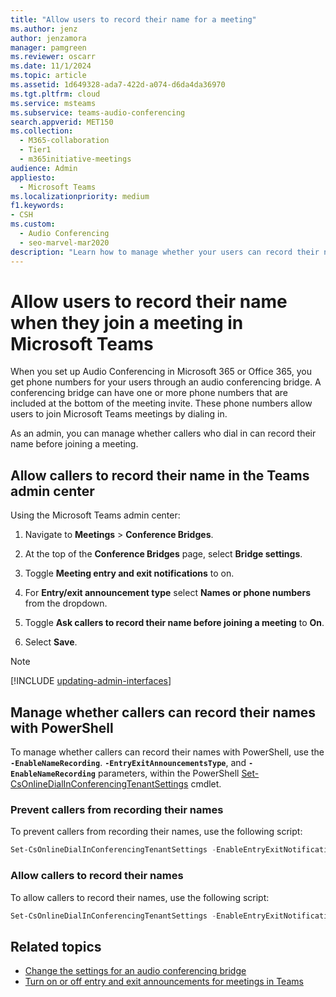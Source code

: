 ```yaml
---
title: "Allow users to record their name for a meeting"
ms.author: jenz
author: jenzamora
manager: pamgreen
ms.reviewer: oscarr
ms.date: 11/1/2024
ms.topic: article
ms.assetid: 1d649328-ada7-422d-a074-d6da4da36970
ms.tgt.pltfrm: cloud
ms.service: msteams
ms.subservice: teams-audio-conferencing
search.appverid: MET150
ms.collection: 
  - M365-collaboration
  - Tier1
  - m365initiative-meetings
audience: Admin
appliesto: 
  - Microsoft Teams
ms.localizationpriority: medium
f1.keywords:
- CSH
ms.custom: 
  - Audio Conferencing
  - seo-marvel-mar2020
description: "Learn how to manage whether your users can record their names when they join a meeting in Microsoft Teams."
---
```


# Allow users to record their name when they join a meeting in Microsoft Teams

When you set up Audio Conferencing in Microsoft 365 or Office 365, you get phone numbers for your users through an audio conferencing bridge. A conferencing bridge can have one or more phone numbers that are included at the bottom of the meeting invite. These phone numbers allow users to join Microsoft Teams meetings by dialing in.

As an admin, you can manage whether callers who dial in can record their name before joining a meeting.

## Allow callers to record their name in the Teams admin center

Using the Microsoft Teams admin center:

1. Navigate to **Meetings** > **Conference Bridges**.

2. At the top of the **Conference Bridges** page, select **Bridge settings**.

3. Toggle **Meeting entry and exit notifications** to on.

4. For **Entry/exit announcement type** select **Names or phone numbers** from the dropdown.

5. Toggle **Ask callers to record their name before joining a meeting** to **On**.

6. Select **Save**.

> [!NOTE]
> [!INCLUDE [updating-admin-interfaces](includes/updating-admin-interfaces.md)]

## Manage whether callers can record their names with PowerShell

To manage whether callers can record their names with PowerShell, use the **`-EnableNameRecording`**. **`-EntryExitAnnouncementsType`**, and **`-EnableNameRecording`** parameters, within the PowerShell [Set-CsOnlineDialInConferencingTenantSettings](/powershell/module/teams/set-csonlinedialinconferencingtenantsettings) cmdlet.

### Prevent callers from recording their names

To prevent callers from recording their names, use the following script:

```powershell
Set-CsOnlineDialInConferencingTenantSettings -EnableEntryExitNotifications $false -EnableNameRecording $false
```

### Allow callers to record their names

To allow callers to record their names, use the following script:

```powershell
Set-CsOnlineDialInConferencingTenantSettings -EnableEntryExitNotifications $true -EntryExitAnnouncementsType UseNames -EnableNameRecording $true
```

## Related topics

- [Change the settings for an audio conferencing bridge](change-the-settings-for-an-audio-conferencing-bridge.md)
- [Turn on or off entry and exit announcements for meetings in Teams](turn-on-or-off-entry-and-exit-announcements-for-meetings-in-teams.md)
